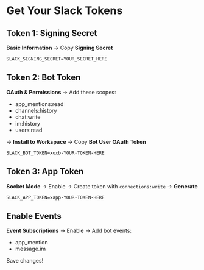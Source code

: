 # Get Your Slack Tokens

## Token 1: Signing Secret
**Basic Information** → Copy **Signing Secret**
```
SLACK_SIGNING_SECRET=YOUR_SECRET_HERE
```

## Token 2: Bot Token  
**OAuth & Permissions** → Add these scopes:
- app_mentions:read
- channels:history
- chat:write
- im:history
- users:read

→ **Install to Workspace** → Copy **Bot User OAuth Token**
```
SLACK_BOT_TOKEN=xoxb-YOUR-TOKEN-HERE
```

## Token 3: App Token
**Socket Mode** → Enable → Create token with `connections:write` → **Generate**
```
SLACK_APP_TOKEN=xapp-YOUR-TOKEN-HERE
```

## Enable Events
**Event Subscriptions** → Enable → Add bot events:
- app_mention
- message.im

Save changes!
